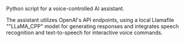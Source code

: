 Python script for a voice-controlled AI assistant. 

The assistant utilizes OpenAI's API endpoints, using a local Llamafile ""LLaMA_CPP" model for generating responses and integrates speech recognition
and text-to-speech for interactive voice commands.
